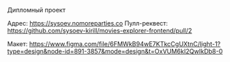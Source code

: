 Дипломный проект

Aдрес: https://sysoev.nomoreparties.co
Пулл-реквест: https://github.com/sysoev-kirill/movies-explorer-frontend/pull/2

Макет: https://www.figma.com/file/6FMWkB94wE7KTkcCgUXtnC/light-1?type=design&node-id=891-3857&mode=design&t=OxVUM6kI2QwIkDb8-0

